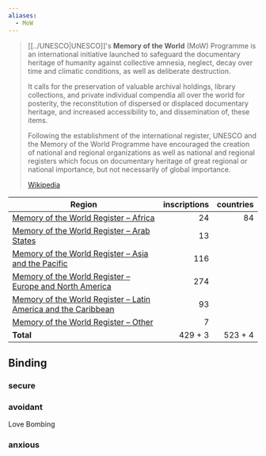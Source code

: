 ```yaml
---
aliases:
  - MoW
---
```


> [[../UNESCO|UNESCO]]'s **Memory of the World** (MoW) Programme is an international initiative 
> launched to safeguard the documentary heritage of humanity 
> against collective amnesia, neglect, decay over time and climatic conditions, as well as deliberate destruction. 
> 
> It calls for the preservation of valuable archival holdings, library collections, 
> and private individual compendia all over the world for posterity, 
> the reconstitution of dispersed or displaced documentary heritage, 
> and increased accessibility to, and dissemination of, these items.
>
> Following the establishment of the international register, 
> UNESCO and the Memory of the World Programme 
> have encouraged the creation of national and regional organizations 
> as well as national and regional registers 
> which focus on documentary heritage of great regional or national importance, 
> but not necessarily of global importance.
>
> [Wikipedia](https://en.wikipedia.org/wiki/Memory%20of%20the%20World%20Programme)


| Region                                                                                                                                                                                                                                  | inscriptions | countries |
| --------------------------------------------------------------------------------------------------------------------------------------------------------------------------------------------------------------------------------------- | -----------: | --------: |
| [Memory of the World Register – Africa](https://en.wikipedia.org/wiki/Memory_of_the_World_Register_%E2%80%93_Africa "Memory of the World Register – Africa")                                                                            |           24 |        84 |
| [Memory of the World Register – Arab States](https://en.wikipedia.org/wiki/Memory_of_the_World_Register_%E2%80%93_Arab_States "Memory of the World Register – Arab States")                                                             |           13 |           |
| [Memory of the World Register – Asia and the Pacific](https://en.wikipedia.org/wiki/Memory_of_the_World_Register_%E2%80%93_Asia_and_the_Pacific "Memory of the World Register – Asia and the Pacific")                                  |          116 |           |
| [Memory of the World Register – Europe and North America](https://en.wikipedia.org/wiki/Memory_of_the_World_Register_%E2%80%93_Europe_and_North_America "Memory of the World Register – Europe and North America")                      |          274 |           |
| [Memory of the World Register – Latin America and the Caribbean](https://en.wikipedia.org/wiki/Memory_of_the_World_Register_%E2%80%93_Latin_America_and_the_Caribbean "Memory of the World Register – Latin America and the Caribbean") |           93 |           |
| [Memory of the World Register – Other](https://en.wikipedia.org/wiki/Memory_of_the_World_Register_%E2%80%93_International_Organizations "Memory of the World Register – International Organizations")                                   |            7 |           |
| **Total**                                                                                                                                                                                                                               |      429 + 3 |  523 + 4  |

## Binding 

### secure 


### avoidant 

Love Bombing 

### anxious 


